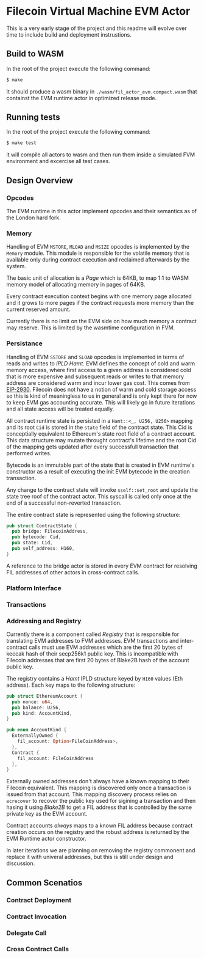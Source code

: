 # Filecoin Virtual Machine EVM Actor

This is a very early stage of the project and this readme will evolve over time to include build and deployment instrustions.

## Build to WASM

In the root of the project execute the following command:

```sh
$ make
```

It should produce a wasm binary in `./wasm/fil_actor_evm.compact.wasm` that containst the EVM runtime actor in optimized release mode.

## Running tests

In the root of the project execute the following command: 

```sh
$ make test
```

it will compile all actors to wasm and then run them inside a simulated FVM environment and excercise all test cases.

## Design Overview

### Opcodes

The EVM runtime in this actor implement opcodes and their semantics as of the London hard fork.

### Memory

Handling of EVM `MSTORE`, `MLOAD` and `MSIZE` opcodes is implemented by the `Memory` module. This module is responsible for the volatile memory that is available only during contract execution and reclaimed afterwards by the system. 

The basic unit of allocation is a _Page_ which is 64KB, to map 1:1 to WASM memory model of allocating memory in pages of 64KB. 

Every contract execution context begins with one memory page allocated and it grows to more pages if the contract requests more memory than the current reserved amount.

Currently there is no limit on the EVM side on how much memory a contract may reserve. This is limited by the wasmtime configuration in FVM.

### Persistance

Handling of EVM `SSTORE` and `SLOAD` opcodes is implemented in terms of reads and writes to _IPLD Hamt_. EVM defines the concept of cold and warm memory access, where first access to a given address is considered cold that is more expensive and subsequent reads or writes to that memory address are considered warm and incur lower gas cost. This comes from [EIP-2930](https://eips.ethereum.org/EIPS/eip-2930). Filecoin does not have a notion of warm and cold storage access so this is kind of meaningless to us in general and is only kept there for now to keep EVM gas accounting accurate. This will likely go in future iterations and all state access will be treated equally.

All contract runtime state is persisted in a `Hamt::<_, U256, U256>` mapping and its root `Cid` is stored in the `state` field of the contract state. This Cid is conceptially equivalent to Ethereum's state root field of a contract account. This data structure may mutate throught contract's lifetime and the root Cid of the mapping gets updated after every successfull transaction that performed writes.

Bytecode is an immutable part of the state that is created in EVM runtime's constructor as a result of executing the init EVM bytecode in the creation transaction.

Any change to the contract state will invoke `sself::set_root` and update the state tree roof of the contract actor. This syscall is called only once at the end of a successful non-reverted transaction.

The entire contract state is represented using the following structure:

```rust
pub struct ContractState {
  pub bridge: FilecoinAddress,
  pub bytecode: Cid,
  pub state: Cid,
  pub self_address: H160,
}
```

A reference to the bridge actor is stored in every EVM contract for resolving FIL addresses of other actors in cross-contract calls.


### Platform Interface



### Transactions

### Addressing and Registry

Currently there is a component called _Registry_ that is responsible for translating EVM addresses to FVM addresses. EVM transactions and inter-contract calls must use EVM addresses which are the first 20 bytes of keccak hash of their secp256k1 public key. This is incompatible with Filecoin addresses that are first 20 bytes of Blake2B hash of the account public key.

The registry contains a _Hamt_ IPLD structure keyed by `H160` values (Eth address). Each key maps to the following structure:

```rust
pub struct EthereumAccount {
  pub nonce: u64,
  pub balance: U256,
  pub kind: AccountKind,
}

pub enum AccountKind {
  ExternallyOwned {
    fil_account: Option<FileCoinAddress>,
  },
  Contract {
    fil_account: FileCoinAddress
  },
}
```

Externally owned addresses don't always have a known mapping to their Filecoin equivalent. This mapping is discovered only once a transaction is issued from that account. This mapping discovery process relies on `ecrecover` to recover the public key used for sigining a transaction and then hasing it using _Blake2B_ to get a FIL address that is controlled by the same private key as the EVM account.

Contract accounts _always_ maps to a known FIL address because contract creation occurs on the registry and the robust address is returned by the EVM Runtime actor constructor.

In later iterations we are planning on removing the registry commonent and replace it with univeral addresses, but this is still under design and discussion.

## Common Scenatios

### Contract Deployment

### Contract Invocation

### Delegate Call

### Cross Contract Calls